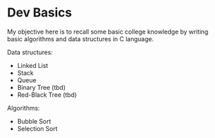 # Dev Basics

My objective here is to recall some basic college knowledge by writing basic algorithms and data structures in C language.

Data structures:
* Linked List
* Stack
* Queue
* Binary Tree (tbd)
* Red-Black Tree (tbd)

Algorithms:
* Bubble Sort
* Selection Sort


